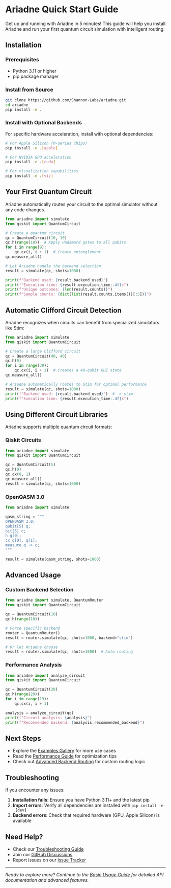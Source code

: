 # Ariadne Quick Start Guide

Get up and running with Ariadne in 5 minutes! This guide will help you install Ariadne and run your first quantum circuit simulation with intelligent routing.

## Installation

### Prerequisites
- Python 3.11 or higher
- pip package manager

### Install from Source
```bash
git clone https://github.com/Shannon-Labs/ariadne.git
cd ariadne
pip install -e .
```

### Install with Optional Backends
For specific hardware acceleration, install with optional dependencies:

```bash
# For Apple Silicon (M-series chips)
pip install -e .[apple]

# For NVIDIA GPU acceleration
pip install -e .[cuda]

# For visualization capabilities
pip install -e .[viz]
```

## Your First Quantum Circuit

Ariadne automatically routes your circuit to the optimal simulator without any code changes.

```python
from ariadne import simulate
from qiskit import QuantumCircuit

# Create a quantum circuit
qc = QuantumCircuit(10, 10)
qc.h(range(10))  # Apply Hadamard gates to all qubits
for i in range(9):
    qc.cx(i, i + 1)  # Create entanglement
qc.measure_all()

# Let Ariadne handle the backend selection
result = simulate(qc, shots=1000)

print(f"Backend used: {result.backend_used}")
print(f"Execution time: {result.execution_time:.4f}s")
print(f"Unique outcomes: {len(result.counts)}")
print(f"Sample counts: {dict(list(result.counts.items())[:5])}")
```

## Automatic Clifford Circuit Detection

Ariadne recognizes when circuits can benefit from specialized simulators like Stim:

```python
from ariadne import simulate
from qiskit import QuantumCircuit

# Create a large Clifford circuit
qc = QuantumCircuit(40, 40)
qc.h(0)
for i in range(39):
    qc.cx(i, i + 1)  # Creates a 40-qubit GHZ state
qc.measure_all()

# Ariadne automatically routes to Stim for optimal performance
result = simulate(qc, shots=1000)
print(f"Backend used: {result.backend_used}")  # -> stim
print(f"Execution time: {result.execution_time:.4f}s")
```

## Using Different Circuit Libraries

Ariadne supports multiple quantum circuit formats:

### Qiskit Circuits
```python
from ariadne import simulate
from qiskit import QuantumCircuit

qc = QuantumCircuit(5)
qc.h(0)
qc.cx(0, 1)
qc.measure_all()
result = simulate(qc, shots=1000)
```

### OpenQASM 3.0
```python
from ariadne import simulate

qasm_string = """
OPENQASM 3.0;
qubit[5] q;
bit[5] c;
h q[0];
cx q[0], q[1];
measure q -> c;
"""

result = simulate(qasm_string, shots=1000)
```

## Advanced Usage

### Custom Backend Selection
```python
from ariadne import simulate, QuantumRouter
from qiskit import QuantumCircuit

qc = QuantumCircuit(10)
qc.h(range(10))

# Force specific backend
router = QuantumRouter()
result = router.simulate(qc, shots=1000, backend="stim")

# Or let Ariadne choose
result = router.simulate(qc, shots=1000)  # Auto-routing
```

### Performance Analysis
```python
from ariadne import analyze_circuit
from qiskit import QuantumCircuit

qc = QuantumCircuit(20)
qc.h(range(20))
for i in range(19):
    qc.cx(i, i + 1)

analysis = analyze_circuit(qc)
print(f"Circuit analysis: {analysis}")
print(f"Recommended backend: {analysis.recommended_backend}")
```

## Next Steps

- Explore the [Examples Gallery](../examples/README.md) for more use cases
- Read the [Performance Guide](PERFORMANCE_GUIDE.md) for optimization tips
- Check out [Advanced Backend Routing](source/advanced_backends_routing.rst) for custom routing logic

## Troubleshooting

If you encounter any issues:

1. **Installation fails**: Ensure you have Python 3.11+ and the latest pip
2. **Import errors**: Verify all dependencies are installed with `pip install -e .[dev]`
3. **Backend errors**: Check that required hardware (GPU, Apple Silicon) is available

## Need Help?

- Check our [Troubleshooting Guide](troubleshooting.md)
- Join our [GitHub Discussions](https://github.com/Shannon-Labs/ariadne/discussions)
- Report issues on our [Issue Tracker](https://github.com/Shannon-Labs/ariadne/issues)

---

*Ready to explore more? Continue to the [Basic Usage Guide](basic-usage.md) for detailed API documentation and advanced features.*
